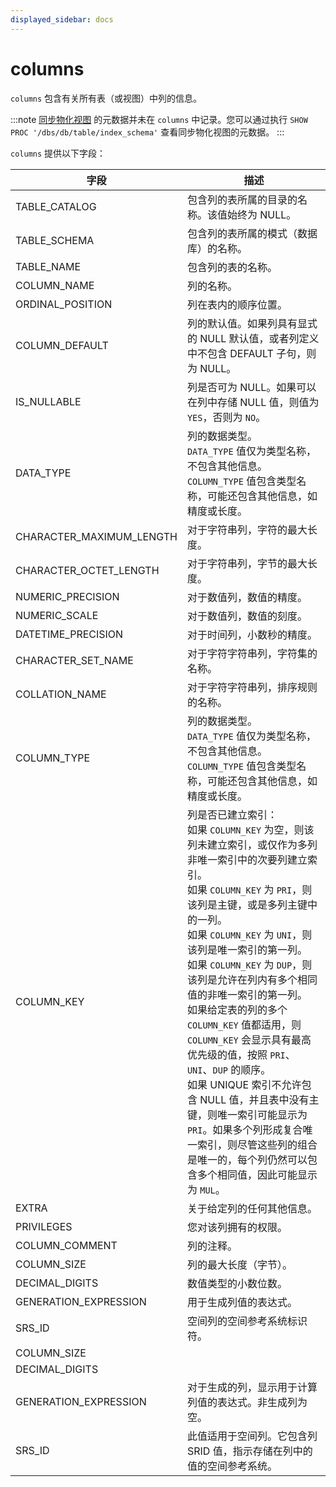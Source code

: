 ```yaml
---
displayed_sidebar: docs
---
```


# columns

`columns` 包含有关所有表（或视图）中列的信息。

:::note
[同步物化视图](../../using_starrocks/Materialized_view-single_table.md) 的元数据并未在 `columns` 中记录。您可以通过执行 `SHOW PROC '/dbs/db/table/index_schema'` 查看同步物化视图的元数据。
:::

`columns` 提供以下字段：

| 字段                     | 描述                                                         |
| ------------------------ | ------------------------------------------------------------ |
| TABLE_CATALOG            | 包含列的表所属的目录的名称。该值始终为 NULL。                |
| TABLE_SCHEMA             | 包含列的表所属的模式（数据库）的名称。                       |
| TABLE_NAME               | 包含列的表的名称。                                           |
| COLUMN_NAME              | 列的名称。                                                   |
| ORDINAL_POSITION         | 列在表内的顺序位置。                                         |
| COLUMN_DEFAULT           | 列的默认值。如果列具有显式的 NULL 默认值，或者列定义中不包含 DEFAULT 子句，则为 NULL。 |
| IS_NULLABLE              | 列是否可为 NULL。如果可以在列中存储 NULL 值，则值为 `YES`，否则为 `NO`。 |
| DATA_TYPE                | 列的数据类型。<br />`DATA_TYPE` 值仅为类型名称，不包含其他信息。`COLUMN_TYPE` 值包含类型名称，可能还包含其他信息，如精度或长度。 |
| CHARACTER_MAXIMUM_LENGTH | 对于字符串列，字符的最大长度。                               |
| CHARACTER_OCTET_LENGTH   | 对于字符串列，字节的最大长度。                               |
| NUMERIC_PRECISION        | 对于数值列，数值的精度。                                     |
| NUMERIC_SCALE            | 对于数值列，数值的刻度。                                     |
| DATETIME_PRECISION       | 对于时间列，小数秒的精度。                                   |
| CHARACTER_SET_NAME       | 对于字符字符串列，字符集的名称。                             |
| COLLATION_NAME           | 对于字符字符串列，排序规则的名称。                           |
| COLUMN_TYPE              | 列的数据类型。<br />`DATA_TYPE` 值仅为类型名称，不包含其他信息。`COLUMN_TYPE` 值包含类型名称，可能还包含其他信息，如精度或长度。 |
| COLUMN_KEY               | 列是否已建立索引：<br />如果 `COLUMN_KEY` 为空，则该列未建立索引，或仅作为多列非唯一索引中的次要列建立索引。<br />如果 `COLUMN_KEY` 为 `PRI`，则该列是主键，或是多列主键中的一列。<br />如果 `COLUMN_KEY` 为 `UNI`，则该列是唯一索引的第一列。<br />如果 `COLUMN_KEY` 为 `DUP`，则该列是允许在列内有多个相同值的非唯一索引的第一列。<br />如果给定表的列的多个 `COLUMN_KEY` 值都适用，则 `COLUMN_KEY` 会显示具有最高优先级的值，按照 `PRI`、`UNI`、`DUP` 的顺序。<br />如果 UNIQUE 索引不允许包含 NULL 值，并且表中没有主键，则唯一索引可能显示为 `PRI`。如果多个列形成复合唯一索引，则尽管这些列的组合是唯一的，每个列仍然可以包含多个相同值，因此可能显示为 `MUL`。 |
| EXTRA                    | 关于给定列的任何其他信息。                                   |
| PRIVILEGES               | 您对该列拥有的权限。                                         |
| COLUMN_COMMENT             | 列的注释。                                       |
| COLUMN_SIZE                | 列的最大长度（字节）。                           |
| DECIMAL_DIGITS             | 数值类型的小数位数。                             |
| GENERATION_EXPRESSION      | 用于生成列值的表达式。                           |
| SRS_ID                     | 空间列的空间参考系统标识符。                     |
| COLUMN_SIZE              |                                                              |
| DECIMAL_DIGITS           |                                                              |
| GENERATION_EXPRESSION    | 对于生成的列，显示用于计算列值的表达式。非生成列为空。       |
| SRS_ID                   | 此值适用于空间列。它包含列 SRID 值，指示存储在列中的值的空间参考系统。 |

